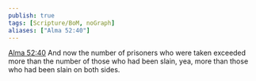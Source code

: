 ```yaml
---
publish: true
tags: [Scripture/BoM, noGraph]
aliases: ["Alma 52:40"]
---
```

[Alma 52:40](https://churchofjesuschrist.org/study/scriptures/bofm/alma/52?lang=eng&id=p40#p40) And now the number of prisoners who were taken exceeded more than the number of those who had been slain, yea, more than those who had been slain on both sides.




